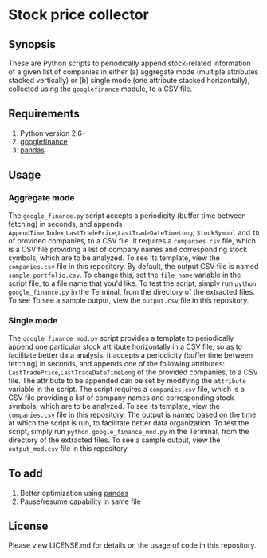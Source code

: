 <h1><b>Stock price collector</b></h1>

<h2><b>Synopsis</b></h2>

These are Python scripts to periodically append stock-related information of a given list of companies in either (a) aggregate mode (multiple attributes stacked vertically) or (b) single mode (one attribute stacked horizontally), collected using the `googlefinance` module, to a CSV file.

<h2><b>Requirements</b></h2>

1. Python version 2.6+
2. [googlefinance](https://pypi.python.org/pypi/googlefinance)
3. [pandas](https://pypi.python.org/pypi/pandas/0.17.1/)

<h2><b>Usage</b></h2>

<h3> Aggregate mode </h3>

The `google_finance.py` script accepts a periodicity (buffer time between fetching) in seconds, and appends `AppendTime`,`Index`,`LastTradePrice`,`LastTradeDateTimeLong`, `StockSymbol` and `ID` of provided companies, to a CSV file. It requires a `companies.csv` file, which is a CSV file providing a list of company names and corresponding stock symbols, which are to be analyzed. To see its template, view the `companies.csv` file in this repository. By default, the output CSV file is named `sample_portfolio.csv`. To change this, set the `file_name` variable in the script file, to a file name that you'd like. To test the script, simply run `python google_finance.py` in the Terminal, from the directory of the extracted files. To see  To see a sample output, view the `output.csv` file in this repository.

<h3> Single mode </h3>

The `google_finance_mod.py` script provides a template to periodically append one particular stock attribute horizontally in a CSV file, so as to facilitate better data analysis. It accepts a periodicity (buffer time between fetching) in seconds, and appends one of the following attributes: `LastTradePrice`,`LastTradeDateTimeLong` of the provided companies, to a CSV file. The attribute to be appended can be set by modifying the `attribute` variable in the script. The script requires a `companies.csv` file, which is a CSV file providing a list of company names and corresponding stock symbols, which are to be analyzed. To see its template, view the `companies.csv` file in this repository. The output is named based on the time at which the script is run, to facilitate better data organization. To test the script, simply run `python google_finance_mod.py` in the Terminal, from the directory of the extracted files. To see a sample output, view the `output_mod.csv` file in this repository.

<h2><b>To add</b></h2>

1. Better optimization using [pandas](https://pypi.python.org/pypi/pandas/0.17.1/)
2. Pause/resume capability in same file

<h2><b>License</b></h2>

Please view LICENSE.md for details on the usage of code in this repository.

